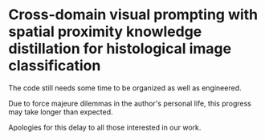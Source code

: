 # Cross-domain visual prompting with spatial proximity knowledge distillation for histological image classification

The code still needs some time to be organized as well as engineered.

Due to force majeure dilemmas in the author's personal life, this progress may take longer than expected.

Apologies for this delay to all those interested in our work.
